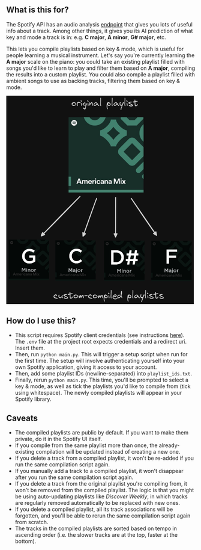 ## What is this for?

The Spotify API has an audio analysis [endpoint](https://developer.spotify.com/documentation/web-api/reference/get-audio-analysis) that gives you lots of useful info about a track. Among other things, it gives you its AI prediction of what key and mode a track is in: e.g. **C major**, **A minor**, **G# major**, etc.

This lets you compile playlists based on key & mode, which is useful for people learning a musical instrument. Let's say you're currently learning the **A major** scale on the piano: you could take an existing playlist filled with songs you'd like to learn to play and filter them based on **A major**, compiling the results into a custom playlist. You could also compile a playlist filled with ambient songs to use as backing tracks, filtering them based on key & mode.

<img src="images/demo.png" alt="demo" width="500"/>

## How do I use this?

- This script requires Spotify client credentials (see instructions [here](https://developer.spotify.com/documentation/web-api/tutorials/getting-started#create-an-app)). The `.env` file at the project root expects credentials and a redirect uri. Insert them.
- Then, run `python main.py`. This will trigger a setup script when run for the first time. The setup will involve authenticating yourself into your own Spotify application, giving it access to your account.
- Then, add some playlist IDs (newline-separated) into `playlist_ids.txt`.
- Finally, rerun `python main.py`. This time, you'll be prompted to select a key & mode, as well as tick the playlists you'd like to compile from (tick using whitespace). The newly compiled playlists will appear in your Spotify library.

## Caveats

- The compiled playlists are public by default. If you want to make them private, do it in the Spotify UI itself.
- If you compile from the same playlist more than once, the already-existing compilation will be updated instead of creating a new one.
- If you delete a track from a compiled playlist, it won't be re-added if you run the same compilation script again.
- If you manually add a track to a compiled playlist, it won't disappear after you run the same compilation script again.
- If you delete a track from the original playlist you're compiling from, it won't be removed from the compiled playlist. The logic is that you might be using auto-updating playlists like _Discover Weekly_, in which tracks are regularly removed automatically to be replaced with new ones.
- If you delete a compiled playlist, all its track associations will be forgotten, and you'll be able to rerun the same compilation script again from scratch.
- The tracks in the compiled playlists are sorted based on tempo in ascending order (i.e. the slower tracks are at the top, faster at the bottom).
